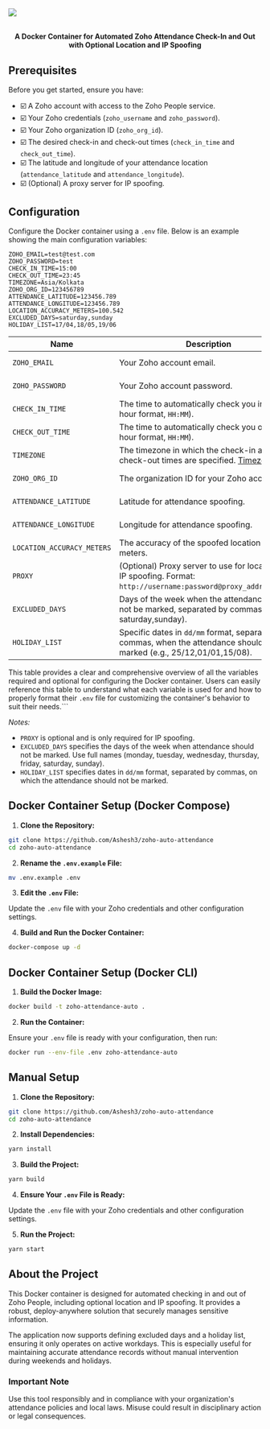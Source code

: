 <h2></h2>
<img src="https://github.com/Ashesh3/zoho-auto-attendance/assets/3626859/5063891c-7b63-4fe8-8804-010bce875d77" />
<br /><br />
<p align="center"><b>A Docker Container for Automated Zoho Attendance Check-In and Out with Optional Location and IP Spoofing</b></p>
<h2></h2>

## Prerequisites

Before you get started, ensure you have:

- ☑️ A Zoho account with access to the Zoho People service.
- ☑️ Your Zoho credentials (`zoho_username` and `zoho_password`).
- ☑️ Your Zoho organization ID (`zoho_org_id`).
- ☑️ The desired check-in and check-out times (`check_in_time` and `check_out_time`).
- ☑️ The latitude and longitude of your attendance location (`attendance_latitude` and `attendance_longitude`).
- ☑️ (Optional) A proxy server for IP spoofing.

## Configuration

Configure the Docker container using a `.env` file. Below is an example showing the main configuration variables:

```dotenv
ZOHO_EMAIL=test@test.com
ZOHO_PASSWORD=test
CHECK_IN_TIME=15:00
CHECK_OUT_TIME=23:45
TIMEZONE=Asia/Kolkata
ZOHO_ORG_ID=123456789
ATTENDANCE_LATITUDE=123456.789
ATTENDANCE_LONGITUDE=123456.789
LOCATION_ACCURACY_METERS=100.542
EXCLUDED_DAYS=saturday,sunday
HOLIDAY_LIST=17/04,18/05,19/06
```

| Name                        | Description                                                                                                                      | Default               |
|-----------------------------|----------------------------------------------------------------------------------------------------------------------------------|-----------------------|
| `ZOHO_EMAIL`                | Your Zoho account email.                                                                                                         | N/A, Required.        |
| `ZOHO_PASSWORD`             | Your Zoho account password.                                                                                                      | N/A, Required.        |
| `CHECK_IN_TIME`             | The time to automatically check you in (24-hour format, `HH:MM`).                                                                | N/A, Required.        |
| `CHECK_OUT_TIME`            | The time to automatically check you out (24-hour format, `HH:MM`).                                                               | N/A, Required.        |
| `TIMEZONE`                  | The timezone in which the check-in and check-out times are specified. [Timezones](https://en.wikipedia.org/wiki/List_of_tz_database_time_zones)                                                           | Asia/Kolkata                  |
| `ZOHO_ORG_ID`               | The organization ID for your Zoho account.                                                                                       | N/A, Required.        |
| `ATTENDANCE_LATITUDE`       | Latitude for attendance spoofing.                                                                                                | N/A, Required.        |
| `ATTENDANCE_LONGITUDE`      | Longitude for attendance spoofing.                                                                                               | N/A, Required.        |
| `LOCATION_ACCURACY_METERS`  | The accuracy of the spoofed location in meters.                                                                                  | 500                    |
| `PROXY`                     | (Optional) Proxy server to use for location and IP spoofing. Format: `http://username:password@proxy_address:port`.              | None                  |
| `EXCLUDED_DAYS`             | Days of the week when the attendance should not be marked, separated by commas (e.g., saturday,sunday).                                  | N/A, Optional         |
| `HOLIDAY_LIST`              | Specific dates in `dd/mm` format, separated by commas, when the attendance should not be marked (e.g., 25/12,01/01,15/08).       | N/A, Optional         |

This table provides a clear and comprehensive overview of all the variables required and optional for configuring the Docker container. Users can easily reference this table to understand what each variable is used for and how to properly format their `.env` file for customizing the container's behavior to suit their needs.```

*Notes:*
- `PROXY` is optional and is only required for IP spoofing.
- `EXCLUDED_DAYS` specifies the days of the week when attendance should not be marked. Use full names (monday, tuesday, wednesday, thursday, friday, saturday, sunday).
- `HOLIDAY_LIST` specifies dates in `dd/mm` format, separated by commas, on which the attendance should not be marked.

## Docker Container Setup (Docker Compose)

1. **Clone the Repository:**

```bash
git clone https://github.com/Ashesh3/zoho-auto-attendance
cd zoho-auto-attendance
```

2. **Rename the `.env.example` File:**

```bash
mv .env.example .env
```

3. **Edit the `.env` File:**

Update the `.env` file with your Zoho credentials and other configuration settings.

4. **Build and Run the Docker Container:**

```bash
docker-compose up -d
```

## Docker Container Setup (Docker CLI)

1. **Build the Docker Image:**

```bash
docker build -t zoho-attendance-auto .
```

2. **Run the Container:**

Ensure your `.env` file is ready with your configuration, then run:

```bash
docker run --env-file .env zoho-attendance-auto
```

## Manual Setup

1. **Clone the Repository:**

```bash
git clone https://github.com/Ashesh3/zoho-auto-attendance
cd zoho-auto-attendance
```

2. **Install Dependencies:**

```bash
yarn install
```

3. **Build the Project:**

```bash
yarn build
```

4. **Ensure Your `.env` File is Ready:**

Update the `.env` file with your Zoho credentials and other configuration settings.

5. **Run the Project:**

```bash
yarn start
```

## About the Project

This Docker container is designed for automated checking in and out of Zoho People, including optional location and IP spoofing. It provides a robust, deploy-anywhere solution that securely manages sensitive information.

The application now supports defining excluded days and a holiday list, ensuring it only operates on active workdays. This is especially useful for maintaining accurate attendance records without manual intervention during weekends and holidays.

### Important Note

Use this tool responsibly and in compliance with your organization's attendance policies and local laws. Misuse could result in disciplinary action or legal consequences.
